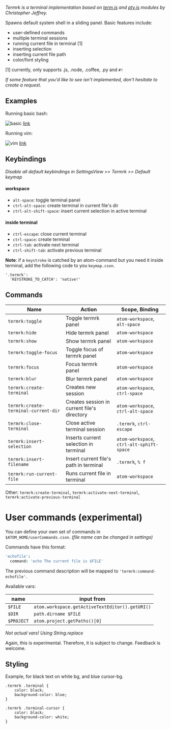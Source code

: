 *Termrk is a terminal implementation based on [term.js][term] and [pty.js][pty] modules by Christopher Jeffrey.*

Spawns default system shell in a sliding panel.
Basic features include:
- user-defined commands
- multiple terminal sessions
- running current file in terminal [1]
- inserting selection
- inserting current file path
- color/font styling

[1] currently, only supports .js, .node, .coffee, .py and `#!`

*If some feature that you'd like to see isn't implemented, don't hesitate to create a request.*

## Examples

Running basic bash:

![basic](http://raw.githubusercontent.com/romgrk/termrk/master/static/out.gif)
[link](http://raw.githubusercontent.com/romgrk/termrk/master/static/out.gif)

Running vim:

![vim](http://raw.githubusercontent.com/romgrk/termrk/master/static/vim.gif)
[link](http://raw.githubusercontent.com/romgrk/termrk/master/static/out.gif)

## Keybindings

*Disable all default keybindings in SettingsView >> Termrk >> Default keymap*

#### workspace

- `alt-space`:      toggle terminal panel
- `ctrl-alt-space`: create terminal in current file's dir
- `ctrl-alt-shift-space`: insert current selection in active terminal

#### inside terminal

- `ctrl-escape`:    close current terminal
- `ctrl-space`:     create terminal
- `ctrl-tab`:       activate next terminal
- `ctrl-shift-tab`: activate previous terminal

**Note**: if a `keystroke` is catched by an atom-command but you need it inside terminal, add the following code to you `keymap.cson`.

```
'.termrk':
  'KEYSTROKE_TO_CATCH': 'native!'
```

## Commands

Name | Action | Scope, Binding
---- | ---- | ----
`termrk:toggle` | Toggle termrk panel | `atom-workspace`, `alt-space`
`termrk:hide` | Hide termrk panel | `atom-workspace`
`termrk:show` | Show termrk panel | `atom-workspace`
`termrk:toggle-focus` | Toggle focus of termrk panel | `atom-workspace`
`termrk:focus` | Focus termrk panel | `atom-workspace`
`termrk:blur` | Blur termrk panel | `atom-workspace`
`termrk:create-terminal` | Creates new session | `atom-workspace`, `ctrl-space`
`termrk:create-terminal-current-dir` | Creates session in current file's directory | `atom-workspace`, `ctrl-alt-space`
`termrk:close-terminal` | Close active terminal session | `.termrk`, `ctrl-escape`
`termrk:insert-selection` | Inserts current selection in terminal | `atom-workspace`, `ctrl-alt-sphift-space`
`termrk:insert-filename` | Insert current file's path in terminal | `.termrk`, `% f`
`termrk:run-current-file` | Runs current file in terminal | `atom-workspace`

Other:
`termrk:create-terminal`, `termrk:activate-next-terminal`,
`termrk:activate-previous-terminal`

# User commands (experimental)

You can define your own set of commands in `$ATOM_HOME/userCommands.cson`.
*(file name can be changed in settings)*

Commands have this format:

```coffeescript
'echofile':
  command: 'echo The current file is $FILE'
```
The previous command description will be mapped to `'termrk:command-echofile'`.

Available vars:

name | input from
-- | --
`$FILE` | `atom.workspace.getActiveTextEditor().getURI()`
`$DIR` | `path.dirname $FILE`
`$PROJECT` | `atom.project.getPaths()[0]`

*Not actual vars! Using String.replace*

Again, this is experimental. Therefore, it is subject to change. Feedback is welcome.

## Styling

Example, for black text on white bg, and blue cursor-bg.

```less
.termrk .terminal {
    color: black;
    background-color: blue;
}

.termrk .terminal-cursor {
    color: black;
    background-color: white;
}
```

[term]: https://github.com/chjj/term.js
[pty]:  https://github.com/chjj/pty.js
